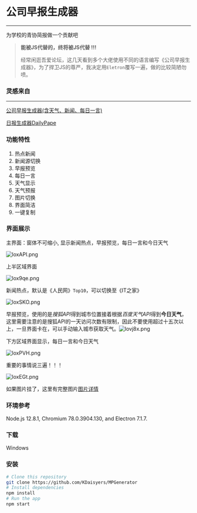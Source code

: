 # 公司早报生成器

------

为学校的青协简报做一个贡献吧

> **能被JS代替的，终将被JS代替 !!!**
>
> 经常闲逛吾爱论坛，这几天看到多个大佬使用不同的语言编写《公司早报生成器》，为了捍卫JS的尊严，我决定用`Eletron`覆写一遍，做的比较简陋勿喷。

### 灵感来自

------

[ 公司早报生成器(含天气、新闻、每日一言)]( https://www.52pojie.cn/thread-1086342-1-1.html )

[ 日报生成器DailyPape ]( https://www.52pojie.cn/thread-1087638-1-1.html )

### 功能特性

1. 热点新闻
2. 新闻源切换
3. 早报预览
4. 每日一言
5. 天气显示
6. 天气预报
7. 图片切换
8. 界面简洁
9. 一键复制

### 界面展示

主界面：窗体不可缩小, 显示新闻热点，早报预览，每日一言和今日天气

![loxAPI.png](https://s2.ax1x.com/2020/01/12/loxAPI.png)

上半区域界面

![lox9qe.png](https://s2.ax1x.com/2020/01/12/lox9qe.png)

新闻热点，默认是《人民网》`Top10`，可以切换至《IT之家》

![loxSKO.png](https://s2.ax1x.com/2020/01/12/loxSKO.png)

早报预览，使用的是*搜狐API*得到城市位置接着根据*百度天气API*得到**今日天气**，这里需要注意的是搜狐API的一天访问次数有限制，因此不要使用超过十五次以上，一旦界面卡在，可以手动输入城市获取天气。![lovj8x.png](https://s2.ax1x.com/2020/01/12/lovj8x.png)

下方区域界面显示，每日一言和今日天气

![loxPVH.png](https://s2.ax1x.com/2020/01/12/loxPVH.png)

重要的事情说三遍！！！

![loxEGt.png](https://s2.ax1x.com/2020/01/12/loxEGt.png) 

如果图片挂了，这里有完整图片[图片详情]( https://gitee.com/kdaisyers/source/tree/master/paper )

### 环境参考

 Node.js 12.8.1, Chromium 78.0.3904.130, and Electron 7.1.7. 

### 下载

Windows 

### 安装

```bash
# Clone this repository
git clone https://github.com/KDaisyers/MPGenerator
# Install dependencies
npm install
# Run the app
npm start
```
